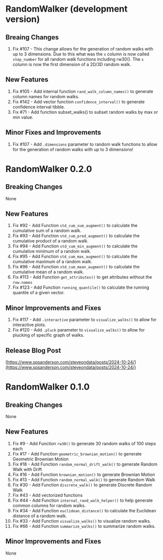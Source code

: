 # RandomWalker (development version)

## Breaing Changes
1. Fix #107 - This change allows for the generation of random walks with up to 3 dimensions.
Due to this what was the `x` column is now called `step_number` for all random walk
functions including rw30(). The `x` column is now the first dimension of a 2D/3D random walk.

## New Features
1. Fix #105 - Add internal function `rand_walk_column_names()` to generate 
column names for random walks.
2. Fix #142 - Add vector function `confidence_interval()` to generate confidence
interval tibble.
3. Fix #71 - Add function subset_walks() to subset random walks by max or min
value.

## Minor Fixes and Improvements
1. Fix #107 - Add `.dimensions` parameter to random walk functions to allow for
the generation of random walks with up to 3 dimensions!

# RandomWalker 0.2.0

## Breaking Changes
None

## New Features
1. Fix #92 - Add Function `std_cum_sum_augment()` to calculate the cumulative 
sum of a random walk.
2. Fix #93 - Add Function `std_cum_prod_augment()` to calculate the cumulative
product of a random walk.
3. Fix #94 - Add Function `std_cum_min_augment()` to calculate the cumulative
minimum of a random walk.
4. Fix #95 - Add Function `std_cum_max_augment()` to calculate the cumulative
maximum of a random walk.
5. Fix #96 - Add Function `std_cum_mean_augment()` to calculate the cumulative
mean of a random walk.
6. Fix #113 - Add Function `get_attributes()` to get attributes without the `row.names`
7. Fix #123 - Add Function `running_quantile()` to calculate the running quantile
of a given vector.

## Minor Improvements and Fixes
1. Fix #117 - Add `.interactive` parameter to `visualize_walks()` to allow for
interactive plots.
2. Fix #120 - Add `.pluck` parameter to `visualize_walks()` to allow for plucking
of specific graph of walks.

## Release Blog Post
[https://www.spsanderson.com/steveondata/posts/2024-10-24/](https://www.spsanderson.com/steveondata/posts/2024-10-24/)

# RandomWalker 0.1.0

## Breaking Changes
None

## New Features
1. Fix #9 - Add Function `rw30()` to generate 30 random walks of 100 steps each
2. Fix #17 - Add Function `geometric_brownian_motion()` to generate Geometric Brownian Motion
3. Fix #18 - Add Function `random_normal_drift_walk()` to generate Random Walk with Drift
4. Fix #16 - Add Function `brownian_motion()` to generate Brownian Motion
5. Fix #13 - Add Function `random_normal_walk()` to generate Random Walk
6. Fix #30 - Add Function `discrete_walk()` to generate Discrete Random Walk
7. Fix #43 - Add vectorized functions
8. Fix #44 - Add Function `internal_rand_walk_helper()` to help generate common
columns for random walks.
9. Fix #34 - Add Function `euclidean_distance()` to calculate the Euclidean distance
of a random walk.
10. Fix #33 - Add Function `visualize_walks()` to visualize random walks.
11. Fix #66 - Add Function `summarize_walks()` to summarize random walks.

## Minor Improvements and Fixes
None
